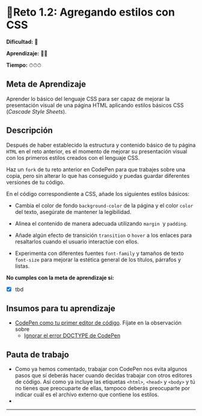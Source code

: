 # 🔹Reto 1.2: Agregando estilos con CSS

**Dificultad:** 🌻

**Aprendizaje:** 🍯🍯

**Tiempo:** ⏱⏱⏱

## Meta de Aprendizaje

Aprender lo básico del lenguaje CSS para ser capaz de mejorar la presentación visual de una página HTML aplicando estilos básicos CSS (*Cascade Style Sheets*).

## Descripción

Después de haber establecido la estructura y contenido básico de tu página `HTML` en el reto anterior, es el momento de mejorar su presentación visual con los primeros estilos creados con el lenguaje CSS.

Haz un `fork` de tu reto anterior en CodePen para que trabajes sobre una copia, pero sin alterar lo que has conseguido y puedas guardar diferentes versiones de tu código.

En el código correspondiente a CSS, añade los siguientes estilos básicos:

- Cambia el color de fondo `background-color` de la página y el color `color` del texto, asegúrate de mantener la legibilidad.

- Alinea el contenido de manera adecuada utilizando `margin`  y `padding`.

- Añade algún efecto de transición `transition` o `hover` a los enlaces para resaltarlos cuando el usuario interactúe con ellos.

- Experimenta con diferentes fuentes `font-family` y tamaños de texto `font-size` para mejorar la estética general de los títulos, párrafos y listas.

**No cumples con la meta de aprendizaje si:**

- [x] tbd

## Insumos para tu aprendizaje

* [CodePen como tu primer editor de código](https://laboratoria1.gitbook.io/codigom/curriculum_dev/topics/editors_codepen). Fíjate en la observación sobre 
  - [Ignorar el error DOCTYPE de CodePen](https://laboratoria1.gitbook.io/codigom/curriculum_dev/topics/editors_codepen_doctype)

## Pauta de trabajo

* Como ya hemos comentado, trabajar con CodePen nos evita algunos pasos que sí deberás hacer cuando decidas trabajar con otros editores de código. Así como ya incluye las etiquetas `<html>`, `<head>` y `<body>` y tú no tienes que preocuparte de ellas, tampoco deberás preocuparte por indicar cuál es el archivo externo que contiene los estilos.
* 

---
